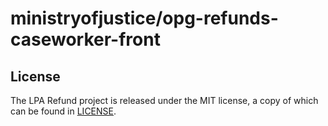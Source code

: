 # ministryofjustice/opg-refunds-caseworker-front

License
-------

The LPA Refund project is released under the MIT license, a copy of which can be found in [LICENSE](LICENSE).
